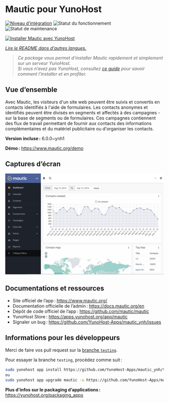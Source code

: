 <!--
Nota bene : ce README est automatiquement généré par <https://github.com/YunoHost/apps/tree/master/tools/readme_generator>
Il NE doit PAS être modifié à la main.
-->

# Mautic pour YunoHost

[![Niveau d’intégration](https://apps.yunohost.org/badge/integration/mautic)](https://ci-apps.yunohost.org/ci/apps/mautic/)
![Statut du fonctionnement](https://apps.yunohost.org/badge/state/mautic)
![Statut de maintenance](https://apps.yunohost.org/badge/maintained/mautic)

[![Installer Mautic avec YunoHost](https://install-app.yunohost.org/install-with-yunohost.svg)](https://install-app.yunohost.org/?app=mautic)

*[Lire le README dans d'autres langues.](./ALL_README.md)*

> *Ce package vous permet d’installer Mautic rapidement et simplement sur un serveur YunoHost.*  
> *Si vous n’avez pas YunoHost, consultez [ce guide](https://yunohost.org/install) pour savoir comment l’installer et en profiter.*

## Vue d’ensemble

Avec Mautic, les visiteurs d'un site web peuvent être suivis et convertis en contacts identifiés à l'aide de formulaires. Les contacts anonymes et identifiés peuvent être divisés en segments et affectés à des campagnes - sur la base de segments ou de formulaires. Ces campagnes contiennent des flux de travail permettant de fournir aux contacts des informations complémentaires et du matériel publicitaire ou d'organiser les contacts.


**Version incluse :** 6.0.0~ynh1

**Démo :** <https://www.mautic.org/demo>

## Captures d’écran

![Capture d’écran de Mautic](./doc/screenshots/mautic-Screenshots.jpg)

## Documentations et ressources

- Site officiel de l’app : <https://www.mautic.org/>
- Documentation officielle de l’admin : <https://docs.mautic.org/en>
- Dépôt de code officiel de l’app : <https://github.com/mautic/mautic>
- YunoHost Store : <https://apps.yunohost.org/app/mautic>
- Signaler un bug : <https://github.com/YunoHost-Apps/mautic_ynh/issues>

## Informations pour les développeurs

Merci de faire vos pull request sur la [branche `testing`](https://github.com/YunoHost-Apps/mautic_ynh/tree/testing).

Pour essayer la branche `testing`, procédez comme suit :

```bash
sudo yunohost app install https://github.com/YunoHost-Apps/mautic_ynh/tree/testing --debug
ou
sudo yunohost app upgrade mautic -u https://github.com/YunoHost-Apps/mautic_ynh/tree/testing --debug
```

**Plus d’infos sur le packaging d’applications :** <https://yunohost.org/packaging_apps>
